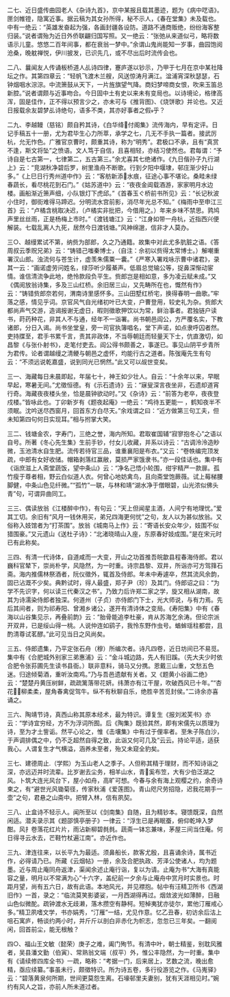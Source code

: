 <!-- { "loadSidebar": true } -->
二七、近日盛传曲园老人《杂诗九首》，京中某报且载其墨迹，题为《病中呓语》。匣剑帷镫，隐寓近事。据云稿为其女孙所得，秘不示人，《春在堂集》未及载也。中有一绝云：“英雄发奋起为强，各画封疆各设防。道路不通商贩绝，纷纷海客整归装。”说者谓殆为近日外侨联翩归国写照。又一绝云：“张弛从来道似弓，略将数语示儿童。悠悠二百年间事，都在衰翁一梦中。”余谓山鬼尚能知一岁事，曲园饱阅沧桑，晚躭禅悦，伊川披发，已识先几，或不尽出后时流传会也。

二八、曩闻友人传诵板桥道人乩诗四律，蹇庐遂以钞示，乃甲于七月在京中某社降坛之作。其第四章云：“轻帆飞渡木兰艘，风送惊涛月满江。湓浦宵深秋瑟瑟，石钟烟咽水淙淙。中流箫鼓从天下，一片旌旗望气降。商妇梦啼商女恨，吹来玉笛总新腔。”说者谓颇与近事吻合。今日固中土有史以来未有变局也。以诗境论，格律高浑，固是佳作，正不得以预言少之，亦未可与《推背图》、《烧饼歌》并论也。又近日报载余友碧梦乩诗绝句，语多不类，其亦好事者之假乎？

二九、李越鳗（慈铭）颇自矜其诗，《白华绛付阁集》流传海内，早有定评。日记手稿五十一册，尤为君毕生心力所萃，承学之七，几无不手执一篇者。接武厉杭，允无怍色。广雅官京曹时，颇重其诗，称为“明秀”。君极口不承，且有“真赏不逢，斯文将坠”之愤语。文人笃于自信，且喜相轻，亦结习使然也。君每谓：“予诗自是七古第一，七律第二，五古第三。”余尤喜其七绝诸作。《九日偕孙子九行湖上》云：“竞湖秋净碧后罗，树里渔舟不断歌。行到夕阳中堰埭，邨庄渐少好山多。”《上巳日行秀州道中作》云：“客舫新添水痕，征途心事不堪论。桑畦未绿春蔬长，看尽桃花到石门。”《姑苏道中》云：“夜夜金阊载酒游，家家明月水边楼。画船渐近箫声细，小队银灯下虎邱。”《首春玉ぐ桥前书所见》云：“长记秋波小住时，御街难得马蹄迟。分明流水宫前影，消尽年光总不知。”《梅雨中至申江三首》云：“卢橘含桃取决迟，（卢橘实非批把，今借用之。）年来乡味不禁思。鹑鸠声里丝丝雨，正是杨梅上市时。”《渡钱塘江》云：“江身如带一舟杭，近指西兴便解装。七载乱离人九死，居然今日渡钱塘。”风神绵邈，信非才人莫办。

三○、越缦累试不第，纳赀为部郎，久之乃通籍。故集中对此尤多肮脏之语。《答周叔云季贶兄弟》云：“铸错己嗤秦博士，（自注：佘初以赀得太常博士。）解嘲重署汉山郎。浊流何与苍生计，虚羡朱儒粟一囊。”《严寒入署戏咏示曹中诸君》，录其一云：“画诺虚劳问姓名，绿莎听少履綦声。低眉总觉输公等，捉鼻深惭动宦情。谁信清流争此地，绝怜款段负平生。赀郎岂是相如意，多为凌云赋未成。”又《偶阅放翁诗集，多及三山红桥。余旧居三山，又先畴所在也，慨然有作》云：“铸错赀郎奈若何，渭南诗里感怀多。三山田墅红桥宅，换得春明一曲歌。”牢落之感，情见乎词。京官风气自光绪初叶已大变，户曹登用，较史礼为杂。赀郎大都尚声气交游，造谒报谢无虚日，暇则徵歌狎饮以为常，鲜治事者。君独链户读书，莳药种花，非其人不与通，经年不一诣署。尚书朝邑阎公，方严覆名实，下教诸郎，分日入谒。尚书坐堂皇，旁一司官执簿唱名，堂下声诺，如点隶呼囚者然。吏持牒至，君手书累千言，责其非政体，不当辱朝廷而轻量天下士，伉直激切，如昌黎《与张仆射书》，走笔付吏去。阎公得书颇善之，事遂已。事见山阴平步青所为君传。论者谓越缦之清鲠与朝邑之虚怀，均能行古之道者。陈弢庵先生有句云：“不须远说乾嘉盛，说到同光已惘然。”此又可以觇世变矣。

三一、海藏每日未晨即起，年届七十，神王如少壮人。自云：“十余年以来，早眠早起，寒暑无间。”尤徵恒德。有《示石遗诗》云：“寐叟深言夜坐非，石遗却道宵行奇。海藏夜夜楼头坐，恰是晨钟欲动时。”又《杂诗》云：“前答为老卒，夜夜登戍楼。”皆咏此也。丁卯新岁有《题夜起庵》一绝云：“鸡待五更能一   ，鹤知夜半不须眠。沈吟送尽西窗月，回首东方白尽天。”余戏谓之曰：“近方做第三句工夫，但未知第四句何日实现耳。”相与拊掌大笑。

三二、钱塘金农，字寿门，三绝之誉，海内所知。君取崔国辅“寂寥抱冬心”之语以自号。所著《冬心先生集》生前手钞，付女儿收藏，并系以诗云：“古调泠泠造眇微，玉池清水自生肥。流传若待官三品，谁重襄阳是布衣。”又云：“卷帙编完顶发疏，中郎有女好收储。帽箱剥落红赢敝，莫损严家饿隶书。”亦一段佳话也。集中有《诣庶滋上人斋堂蔬饭，望中条山》云：“净名己悟小轮围，绀宇精严一款扉。孤竹瘦于尊者相，野云白似道人衣。何曾心地妨禽鸟，且向斋堂饱蕨薇。试上莓梯腰脚健，中条山色见纤微。”“孤竹”一联，与林和靖“湖水净于僧眼碧，山光浓似佛头青”句，可谓异曲同工。

三三、偶读放翁《江楼醉中作》，有句云：“天上但闻星主酒，人间宁有地理忧。”爱其工切。余旧有“风月一钱休用买，弟兄四海更何忧”之句，友人以为甚似放翁。又俗称入妓馆者为“打茶围”。放翁《城南马上作》云：“寄语长安众年少，妓围不似猎围豪。”又元遗山《送杜子诗》：“北渚晓晴山入座，东原春好妓成围。”是在宋元时已有此称矣。

三四、有清一代诗体，自道咸而一大变，开山之功首推吾皖歙县程春海侍郎。君以巍科官辇下，崇尚朴学，风隐然，为一时重。诗宗昌黎、双井，所诣亦可方驾箨石斋。海内推儒林祭酒者，阮仪徵外，辄首及侍郎。年未中寿遽卒，然其流风余韵，固已沾溉不少矣。典黔试时，得人最盛，郑子尹（珍）及其门。侍郎诏之曰：“为学不先识字，何以读三代秦汉之书”。乃致力后许郑二家之学，旋又相从湖南，故其为诗濡染侍郎者独深。何道州（子贞）亦侍郎门下士，光大师说，与有力焉。先后其间者，则为祁寿阳、曾湘乡诸公，遂开有清诗体之变局。《寿阳集》中有《春海以山谷集见示，再叠前韵》云：“胎骨能追李杜豪，肯从苏海乞余涛。但论宗派开双井，已是绥山得一桃。人说仲连如鹞子，我怜东野作虫号。蝤蛑瑶柱都尝，且酌清尊试茗醪。”此可见当日之风尚矣。

三五、侍郎遗集，乃平定张石舟（穆）所编次者。诗凡四卷，近日坊间已不易觅。集中有《合肥城外别家三弟惠浦》云：“金斗城边路，先人有旧蹊。（先大夫少时依合肥令张荪圃先生读书县衙。）联非意料，骑马又分携。恩戴三山重，文愁五色迷。归途倾菊酒，重听汝南鸡。”乃与吾邑遗献有关者。又《题黄小谷画二绝》云：“楚楚丹黄压树鲜，疏疏篱落带花妍。纬萧亦有江干屋，吹破西风已十年。”“杏花柳柔柔，屋角春禽促驾牛。纵不有秋聊自乐，绝胜辛苦觅封侯。”二诗余亦喜诵之。

三六、陶靖节诗，真西山称其原本经术，最为特识。谭复生《报刘淞芙书》亦云：“学诗宜穷经，方不为浮词所囿。后《陶集》既验其然，即有宋儒先以质理为诗，至为才土訾诟。然平心论之，惟《击壤集》中有过于俚率者。至朱子陈白沙，于声调排偶之中，仍不乏超然自得之致，此诣又何可几及”云云。持论平适，适获我心。人谓复生才气横溢，涵养未至者，殆又未窥全豹矣。

三七、建德周止（学熙）为玉山老人之季子。人但称其精于理财，而不知诗诣之深，亦远迈并时流辈。比岁谢去尘务，相羊山水，青奚布笠，大有少伯泛湖之风。卜筑大连光风台下，屋小如舟，高旷可想。今春与余有海上观樱之约，余奇诗柬之，有“避世光风锄菊径，传家秋浦《爱莲图》。青山咫尺劳招隐，迟我花期手一壶”之句，君悬之山斋中。把臂入林，信有夙契。

三八、止盒诗不轻示人。闻所至以《剑南集》自随，且为精钞本。寝馈既深，自然闲适。潜夫录示其《题邵慎亭册子》一律云：“浮生已是再眠蚕，俯仰乾坤入梦酣。风扌卷落花红片片，雨沾新柳碧毵毵。蔬斋一钵忘兼味，茅屋三间当住庵。何日得寻云水去，芒鞋竹杖遍江南”。亦近作也。

三九、津连往来，以长平九为最适。须鼻船长，款客尤殷，且喜诵余诗，属书近作，必得请乃已。所藏《云烟帖》一册，余及合肥执政、芳泽公使诸人，均为题墨。近与周止庵同舟返津，渠闻余述止庵行诣，复以为请。止庵为书“大海有真能容之量，明月以不常满为心”十六字，盖纪前一夕余与止庵舟中赏月时实景也。时距月望，尚有五六日，故有此语。本地风光，并见襟抱。帖中有汪精卫所书《西湖旧作》一首，录之：“临流莫笑影婆娑，一月西湖得再过。烟敛波光如薄醉，日融山色似微酡。疏钟渡水无歧濑，落木攒空有静柯。短棹夷犹亦徒尔，累他汀雁戒心多。”精卫夙嗜文学，书亦娟秀，“汀雁”一结，尤见作意。忆乙丑春，初访余后沽上咀石寓庐，畅谈约两小时，并斤斤以剖白非赤化为帜志，忽忽已三年矣。一翻阅闲，回首前尘，能无根触？

四○、福山王文敏（懿荣）庚子之难，阖门殉节。有清中叶，朝士精鉴，别耽风雅者，吴县潘文勤（伯寅）、常熟翁文端（叔平）外，惟公丰隐然，为一时重。集中有《请续修四库全书》一疏，略称：“考据一门，后来居上，艺数之流，晚出愈精，亟应续纂。”事虽未行，颇徵特识。所为诗五卷，多行役游览之作。《马嵬驿》云：“碧落黄泉何所期，世间更莫怨生离。石壕邨里夫妻别，犹有天涯相见时。”婉约有风人之旨，亦前人所未道过者。

